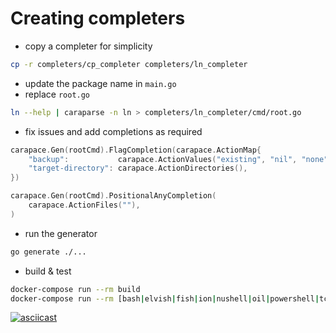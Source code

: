 # Creating completers


- copy a completer for simplicity
```sh
cp -r completers/cp_completer completers/ln_completer
```
- update the package name in `main.go`
- replace `root.go`
```sh
ln --help | caraparse -n ln > completers/ln_completer/cmd/root.go
```
- fix issues and add completions as required
```go
carapace.Gen(rootCmd).FlagCompletion(carapace.ActionMap{
	"backup":           carapace.ActionValues("existing", "nil", "none", "off", "numbered", "t", "simple", "never"),
	"target-directory": carapace.ActionDirectories(),
})

carapace.Gen(rootCmd).PositionalAnyCompletion(
	carapace.ActionFiles(""),
)
```
- run the generator
```sh
go generate ./...
```
- build & test
```sh
docker-compose run --rm build
docker-compose run --rm [bash|elvish|fish|ion|nushell|oil|powershell|tcsh|xonsh|zsh]
```

[![asciicast](https://asciinema.org/a/357895.svg)](https://asciinema.org/a/357895)
